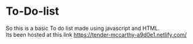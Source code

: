 # To-Do-list
So this is a basic To do list made using javascript and HTML.<br>
Its been hosted at this link https://tender-mccarthy-a9d0e1.netlify.com/

